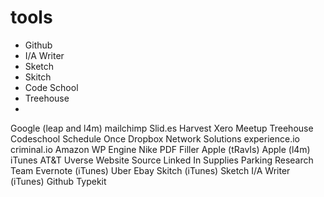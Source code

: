 # tools

* Github
* I/A Writer
* Sketch
* Skitch
* Code School
* Treehouse
* 
Google (leap and l4m)
mailchimp
Slid.es
Harvest
Xero
Meetup
Treehouse
Codeschool
Schedule Once
Dropbox
Network Solutions
experience.io
criminal.io 
Amazon
WP Engine
Nike
PDF Filler
Apple (tRavIs)
Apple (l4m)
iTunes
AT&T
Uverse
Website Source
Linked In
Supplies
Parking
Research
Team
Evernote (iTunes)
Uber
Ebay
Skitch (iTunes)
Sketch
I/A Writer (iTunes)
Github
Typekit
